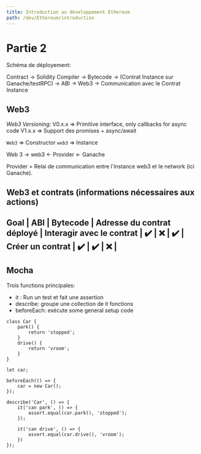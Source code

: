 ```yaml
---
title: Introduction au développement Ethereum
path: /dev/Ethereum/introduction
---
```


# Partie 2

Schéma de déployement:

Contract -> Solidity Compiler 
    -> Bytecode -> (Contrat Instance sur Ganache/testRPC)
    -> ABI -> Web3 -> Communication avec le Contrat Instance

## Web3

*Web3 Versioning:* 
V0.x.x => Primitive interface, only callbacks for async code
V1.x.x => Support des promises + async/await

`Web3` => Constructor
`web3` => Instance

Web 3 -> web3 <- Provider <- Ganache

Provider = Relai de communication entre l'instance web3 et le network (ici Ganache).

Web3 et contrats (informations nécessaires aux actions)
------
Goal | ABI | Bytecode | Adresse du contrat déployé |
Interagir avec le contrat | ✔️ | ❌ | ✔️ |
Créer un contrat | ✔️ | ✔️ | ❌ |
------

## Mocha

Trois functions principales:

* it : Run un test et fait une assertion
* describe: groupe une collection de it fonctions
* beforeEach: exécute some general setup code

```
class Car {
    park() {
        return 'stopped';
    }
    drive() {
        return 'vroom';
    }
}

let car;

beforeEach(() => {
    car = new Car();
});

describe('Car', () => {
    it('can park', () => {
        assert.equal(car.park(), 'stopped');
    });

    it('can drive', () => {
        assert.equal(car.drive(), 'vroom');
    })
});
```